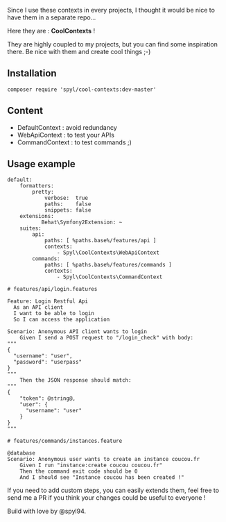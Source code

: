 Since I use these contexts in every projects, I thought it would be nice to have them in a separate repo...

Here they are : **CoolContexts** !

They are highly coupled to my projects, but you can find some inspiration there.
Be nice with them and create cool things ;-)

## Installation

```
composer require 'spyl/cool-contexts:dev-master'
```

## Content

+ DefaultContext : avoid redundancy
+ WebApiContext : to test your APIs
+ CommandContext : to test commands ;)

## Usage example

```
default:
    formatters:
        pretty:
            verbose:  true
            paths:    false
            snippets: false
    extensions:
           Behat\Symfony2Extension: ~
    suites:
        api:
            paths: [ %paths.base%/features/api ]
            contexts:
                - Spyl\CoolContexts\WebApiContext
        commands:
            paths: [ %paths.base%/features/commands ]
            contexts:
                - Spyl\CoolContexts\CommandContext
```

```
# features/api/login.features

Feature: Login Restful Api
  As an API client
  I want to be able to login
  So I can access the application

Scenario: Anonymous API client wants to login
    Given I send a POST request to "/login_check" with body:
"""
{
  "username": "user",
  "password": "userpass"
}
"""
    Then the JSON response should match:
"""
{
    "token": @string@,
    "user": {
      "username": "user"
    }
}
"""
```

```
# features/commands/instances.feature

@database
Scenario: Anonymous user wants to create an instance coucou.fr
    Given I run "instance:create coucou coucou.fr"
    Then the command exit code should be 0
    And I should see "Instance coucou has been created !"
```

If you need to add custom steps, you can easily extends them, feel free to send me a PR if you think your changes could be useful to everyone !

Build with love by @spyl94.
